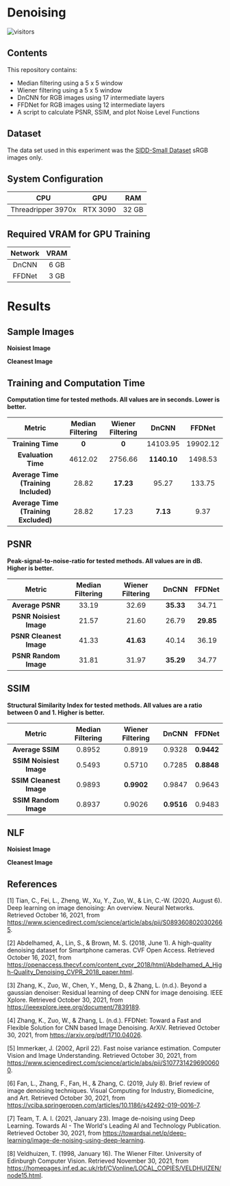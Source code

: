 # Denoising

![visitors](https://visitor-badge.glitch.me/badge?page_id=SamirMitha/Denoising) 

## Contents

This repository contains:
* Median filtering using a 5 x 5 window
* Wiener filtering using a 5 x 5 window
* DnCNN for RGB images using 17 intermediate layers
* FFDNet for RGB images using 12 intermediate layers
* A script to calculate PSNR, SSIM, and plot Noise Level Functions

## Dataset
The data set used in this experiment was the [SIDD-Small Dataset](https://www.eecs.yorku.ca/~kamel/sidd/) sRGB images only.

## System Configuration
|  CPU | GPU | RAM |
| :---: | :---: | :---: |
|  Threadripper 3970x | RTX 3090 | 32 GB |

## Required VRAM for GPU Training
|  Network | VRAM |
| :---: | :---: |
|  DnCNN | 6 GB |
|  FFDNet | 3 GB |

# Results
## Sample Images
**Noisiest Image**

**Cleanest Image**

## Training and Computation Time
**Computation time for tested methods. All values are in seconds. Lower is better.**

|  Metric | **Median Filtering** | **Wiener Filtering** | **DnCNN** | **FFDNet** |
| :---: | :---: | :---: | :---: | :---: |
|  **Training Time** | **0** | **0** | 14103.95 | 19902.12 |
|  **Evaluation Time** | 4612.02 | 2756.66 | **1140.10** | 1498.53 |
|  **Average Time (Training Included)** | 28.82 | **17.23** | 95.27 | 133.75 |
|  **Average Time (Training Excluded)** | 28.82 | 17.23 | **7.13** | 9.37 |

## PSNR
**Peak-signal-to-noise-ratio for tested methods. All values are in dB. Higher is better.**

|  Metric | **Median Filtering** | **Wiener Filtering** | **DnCNN** | **FFDNet** |
| :---: | :---: | :---: | :---: | :---: |
|  **Average PSNR** | 33.19 | 32.69 | **35.33** | 34.71 |
|  **PSNR Noisiest Image** | 21.57 | 21.60 | 26.79 | **29.85** |
|  **PSNR Cleanest Image** | 41.33 | **41.63** | 40.14 | 36.19 |
|  **PSNR Random Image** | 31.81 | 31.97 | **35.29** | 34.77 |

## SSIM
**Structural Similarity Index for tested methods. All values are a ratio between 0 and 1. Higher is better.**

|  Metric | **Median Filtering** | **Wiener Filtering** | **DnCNN** | **FFDNet** |
| :---: | :---: | :---: | :---: | :---: |
|  **Average SSIM** | 0.8952 | 0.8919 | 0.9328 | **0.9442** |
|  **SSIM Noisiest Image** | 0.5493 | 0.5710 | 0.7285 | **0.8848** |
|  **SSIM Cleanest Image** | 0.9893 | **0.9902** | 0.9847 | 0.9643 |
|  **SSIM Random Image** | 0.8937 | 0.9026 | **0.9516** | 0.9483 |

## NLF
**Noisiest Image**

**Cleanest Image**

## References
[1] Tian, C., Fei, L., Zheng, W., Xu, Y., Zuo, W., & Lin, C.-W. (2020, August 6). Deep learning on image denoising: An overview. Neural Networks. Retrieved October 16, 2021, from https://www.sciencedirect.com/science/article/abs/pii/S0893608020302665. 

[2] Abdelhamed, A., Lin, S., & Brown, M. S. (2018, June 1). A high-quality denoising dataset for Smartphone cameras. CVF Open Access. Retrieved October 16, 2021, from https://openaccess.thecvf.com/content_cvpr_2018/html/Abdelhamed_A_High-Quality_Denoising_CVPR_2018_paper.html. 

[3] Zhang, K., Zuo, W., Chen, Y., Meng, D., & Zhang, L. (n.d.). Beyond a gaussian denoiser: Residual learning of deep CNN for image denoising. IEEE Xplore. Retrieved October 30, 2021, from https://ieeexplore.ieee.org/document/7839189.

[4] Zhang, K., Zuo, W., & Zhang, L. (n.d.). FFDNet: Toward a Fast and Flexible Solution for CNN based Image Denoising. ArXiV. Retrieved October 30, 2021, from https://arxiv.org/pdf/1710.04026. 

[5] Immerkær, J. (2002, April 22). Fast noise variance estimation. Computer Vision and Image Understanding. Retrieved October 30, 2021, from https://www.sciencedirect.com/science/article/abs/pii/S1077314296900600. 

[6] Fan, L., Zhang, F., Fan, H., & Zhang, C. (2019, July 8). Brief review of image denoising techniques. Visual Computing for Industry, Biomedicine, and Art. Retrieved October 30, 2021, from https://vciba.springeropen.com/articles/10.1186/s42492-019-0016-7. 

[7] Team, T. A. I. (2021, January 23). Image de-noising using Deep Learning. Towards AI - The World's Leading AI and Technology Publication. Retrieved October 30, 2021, from https://towardsai.net/p/deep-learning/image-de-noising-using-deep-learning. 

[8] Veldhuizen, T. (1998, January 16). The Wiener Filter. University of Edinburgh Computer Vision. Retrieved November 30, 2021, from https://homepages.inf.ed.ac.uk/rbf/CVonline/LOCAL_COPIES/VELDHUIZEN/node15.html. 
